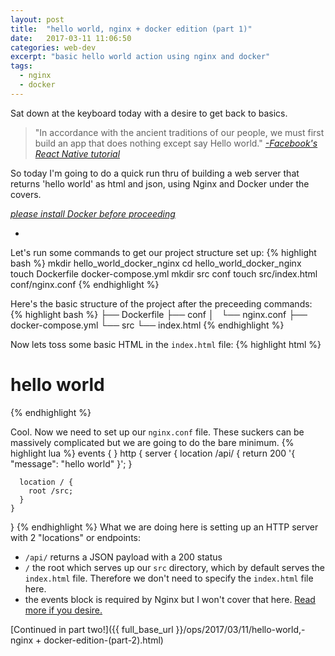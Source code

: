 ```yaml
---
layout: post
title:  "hello world, nginx + docker edition (part 1)"
date:   2017-03-11 11:06:50
categories: web-dev
excerpt: "basic hello world action using nginx and docker"
tags:
  - nginx
  - docker
---
```


Sat down at the keyboard today with a desire to get back to basics.  

> "In accordance with the ancient traditions of our people, we must first build an app that does nothing except say Hello world."
> [*-Facebook's React Native tutorial*](https://facebook.github.io/react-native/docs/tutorial.html)

So today I'm going to do a quick run thru of building a web server that returns 'hello world' as html and json, using Nginx and Docker under the covers.

[*please install Docker before proceeding*](https://docs.docker.com/engine/installation/)

-

Let's run some commands to get our project structure set up:
{% highlight bash %}
mkdir hello_world_docker_nginx
cd hello_world_docker_nginx
touch Dockerfile docker-compose.yml
mkdir src conf
touch src/index.html conf/nginx.conf
{% endhighlight %}

Here's the basic structure of the project after the preceeding commands:
{% highlight bash %}
├── Dockerfile
├── conf
│   └── nginx.conf
├── docker-compose.yml
└── src
    └── index.html
{% endhighlight %}

Now lets toss some basic HTML in the `index.html` file:
{% highlight html %}
<!DOCTYPE html>
<html>
  <head>
    <meta charset="utf-8">
    <title>hello world</title>
  </head>
  <body>
    <h1>hello world</h1>
  </body>
</html>
{% endhighlight %}

Cool. Now we need to set up our `nginx.conf` file.  These suckers can be massively complicated but we are going to do the bare minimum.
{% highlight lua %}
events { }
http {
    server {
      location /api/ {
        return 200 '{ "message": "hello world" }';
      }

      location / {
        root /src;
      }
    }
}
{% endhighlight %}
What we are doing here is setting up an HTTP server with 2 "locations" or endpoints:

* `/api/` returns a JSON payload with a 200 status
* `/` the root which serves up our `src` directory, which by default serves the `index.html` file.  Therefore we don't need to specify the `index.html` file here.
* the events block is required by Nginx but I won't cover that here.  [Read more if you desire.](http://nginx.org/en/docs/ngx_core_module.html#events)

[Continued in part two!]({{ full_base_url }}/ops/2017/03/11/hello-world,-nginx + docker-edition-(part-2).html)
